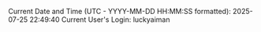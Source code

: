 Current Date and Time (UTC - YYYY-MM-DD HH:MM:SS formatted): 2025-07-25 22:49:40
Current User's Login: luckyaiman
